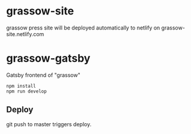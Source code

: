 # grassow-site
grassow press site will be deployed automatically to netlify on grassow-site.netlify.com

# grassow-gatsby

Gatsby frontend of  "grassow"

    npm install
    npm run develop

## Deploy

git push to master triggers deploy.